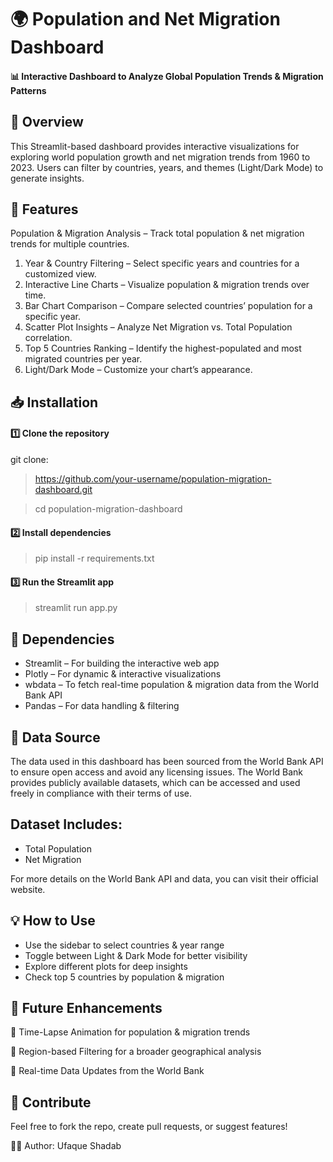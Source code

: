 # 🌍 Population and Net Migration Dashboard
#### 📊 Interactive Dashboard to Analyze Global Population Trends & Migration Patterns

## 🚀 Overview
This Streamlit-based dashboard provides interactive visualizations for exploring world population growth and net migration trends from 1960 to 2023.
Users can filter by countries, years, and themes (Light/Dark Mode) to generate insights.

## 📌 Features
Population & Migration Analysis – Track total population & net migration trends for multiple countries. 
1. Year & Country Filtering – Select specific years and countries for a customized view.
2. Interactive Line Charts – Visualize population & migration trends over time.
3. Bar Chart Comparison – Compare selected countries’ population for a specific year.
4. Scatter Plot Insights – Analyze Net Migration vs. Total Population correlation.
5. Top 5 Countries Ranking – Identify the highest-populated and most migrated countries per year.
6. Light/Dark Mode – Customize your chart’s appearance.

## 📥 Installation
#### 1️⃣ Clone the repository
git clone: 
> https://github.com/your-username/population-migration-dashboard.git

> cd population-migration-dashboard
#### 2️⃣ Install dependencies
> pip install -r requirements.txt
#### 3️⃣ Run the Streamlit app
> streamlit run app.py

## 🔧 Dependencies
- Streamlit – For building the interactive web app
- Plotly – For dynamic & interactive visualizations
- wbdata – To fetch real-time population & migration data from the World Bank API
- Pandas – For data handling & filtering
## 📑 Data Source
The data used in this dashboard has been sourced from the World Bank API to ensure open access and avoid any licensing issues. The World Bank provides publicly available datasets, which can be accessed and used freely in compliance with their terms of use.

## Dataset Includes:
- Total Population
- Net Migration
  
For more details on the World Bank API and data, you can visit their official website.

## 💡 How to Use
- Use the sidebar to select countries & year range
- Toggle between Light & Dark Mode for better visibility
- Explore different plots for deep insights
- Check top 5 countries by population & migration

## 📌 Future Enhancements
🚀 Time-Lapse Animation for population & migration trends

🚀 Region-based Filtering for a broader geographical analysis

🚀 Real-time Data Updates from the World Bank

## 🌟 Contribute
Feel free to fork the repo, create pull requests, or suggest features!

👨‍💻 Author: Ufaque Shadab